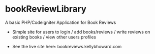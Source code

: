 # bookReviewLibrary
A basic PHP/Codeigniter Application for Book Reviews

* Simple site for users to login / add books/reviews / write reviews on existing books / view other users profiles

* See the live site here: bookreviews.kellybhoward.com
